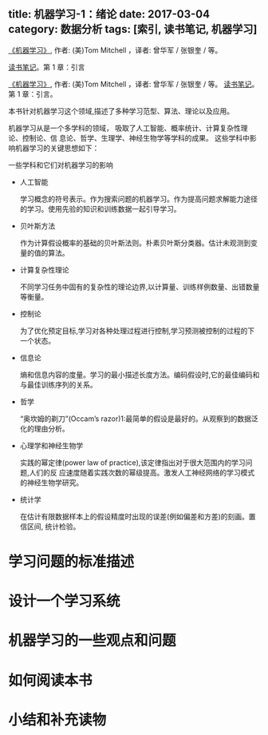 title: 机器学习-1：绪论
date: 2017-03-04
category: 数据分析
tags: [索引, 读书笔记, 机器学习]
---



[《机器学习》](https://book.douban.com/subject/1102235/),  作者: (美)Tom Mitchell ，译者: 曾华军 / 张银奎 / 等。

[读书笔记]({filename}index.md)。第 1 章：引言

<!-- more -->

[《机器学习》](https://book.douban.com/subject/1102235/),  作者: (美)Tom Mitchell ，译者: 曾华军 / 张银奎 / 等。
[读书笔记]({filename}index.md)。第 1 章：引言。


本书针对机器学习这个领域,描述了多种学习范型、算法、理论以及应用。

机器学习从是一个多学科的领域，
吸取了人工智能、概率统计、计算复杂性理论、控制论、信 息论、哲学、生理学、神经生物学等学科的成果。
这些学科中影响机器学习的关键思想如下：

一些学科和它们对机器学习的影响

- 人工智能

  学习概念的符号表示。作为搜索问题的机器学习。作为提高问题求解能力途径的学习。使用先验的知识和训练数据一起引导学习。

- 贝叶斯方法

  作为计算假设概率的基础的贝叶斯法则。朴素贝叶斯分类器。估计未观测到变量的值的算法。

- 计算复杂性理论

  不同学习任务中固有的复杂性的理论边界,以计算量、训练样例数量、出错数量等衡量。

- 控制论

  为了优化预定目标,学习对各种处理过程进行控制,学习预测被控制的过程的下一个状态。

- 信息论

  熵和信息内容的度量。学习的最小描述长度方法。编码假设时,它的最佳编码和与最佳训练序列的关系。

- 哲学

  “奥坎姆的剃刀”(Occam’s razor)1:最简单的假设是最好的。从观察到的数据泛化的理由分析。

- 心理学和神经生物学

  实践的幂定律(power law of practice),该定律指出对于很大范围内的学习问题,人们的反 应速度随着实践次数的幂级提高。激发人工神经网络的学习模式的神经生物学研究。

- 统计学

  在估计有限数据样本上的假设精度时出现的误差(例如偏差和方差)的刻画。置信区间, 统计检验。


# 学习问题的标准描述

# 设计一个学习系统

# 机器学习的一些观点和问题

# 如何阅读本书

# 小结和补充读物
